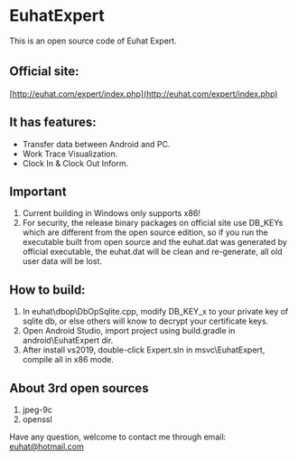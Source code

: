 # EuhatExpert
This is an open source code of Euhat Expert.

## Official site:　
[http://euhat.com/expert/index.php](http://euhat.com/expert/index.php) 

## It has features:
* Transfer data between Android and PC.
* Work Trace Visualization.
* Clock In & Clock Out Inform.

## Important
1. Current building in Windows only supports x86!
2. For security, the release binary packages on official site use DB_KEYs which are different from the open source edition, so if you run the executable built from open source and the euhat.dat was generated by official executable, the euhat.dat will be clean and re-generate, all old user data will be lost.

## How to build:
1. In euhat\dbop\DbOpSqlite.cpp, modify DB_KEY_x to your private key of sqlite db, or else others will know to decrypt your certificate keys.
1. Open Android Studio, import project using build.gradle in android\EuhatExpert dir.
2. After install vs2019, double-click Expert.sln in msvc\EuhatExpert, compile all in x86 mode.

## About 3rd open sources
1. jpeg-9c
2. openssl

Have any question, welcome to contact me through email: euhat@hotmail.com
